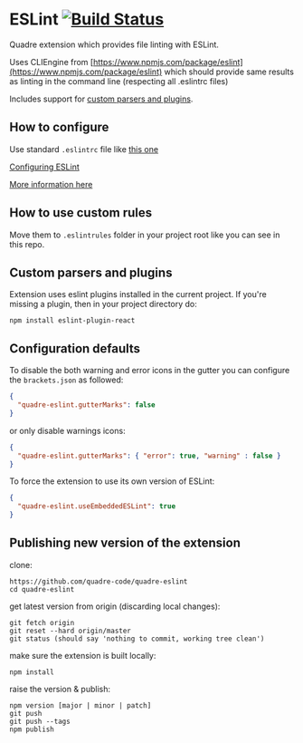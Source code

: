 # ESLint [![Build Status](https://travis-ci.org/quadre-code/quadre-eslint.svg?branch=master)](https://travis-ci.org/quadre-code/quadre-eslint)

Quadre extension which provides file linting with ESLint.

Uses CLIEngine from [https://www.npmjs.com/package/eslint](https://www.npmjs.com/package/eslint)
which should provide same results as linting in the command line (respecting all .eslintrc files)

Includes support for [custom parsers and plugins](#custom-parsers-and-plugins).

## How to configure

Use standard `.eslintrc` file like [this one](https://github.com/adobe/brackets/blob/master/.eslintrc.js)

[Configuring ESLint](http://eslint.org/docs/user-guide/configuring)

[More information here](https://github.com/brackets-userland/brackets-eslint/issues/46)

## How to use custom rules

Move them to `.eslintrules` folder in your project root like you can see in this repo.

## Custom parsers and plugins

Extension uses eslint plugins installed in the current project. If you're missing a plugin, then in your project directory do:

```
npm install eslint-plugin-react
```

## Configuration defaults

To disable the both warning and error icons in the gutter you can configure the `brackets.json` as followed:

```JSON
{
  "quadre-eslint.gutterMarks": false
}
```

or only disable warnings icons:

```JSON
{
  "quadre-eslint.gutterMarks": { "error": true, "warning" : false }
}
```

To force the extension to use its own version of ESLint:

```JSON
{
  "quadre-eslint.useEmbeddedESLint": true
}
```

## Publishing new version of the extension

clone:
```
https://github.com/quadre-code/quadre-eslint
cd quadre-eslint
```

get latest version from origin (discarding local changes):
```
git fetch origin
git reset --hard origin/master
git status (should say 'nothing to commit, working tree clean')
```

make sure the extension is built locally:
```
npm install
```

raise the version & publish:
```
npm version [major | minor | patch]
git push
git push --tags
npm publish
```
